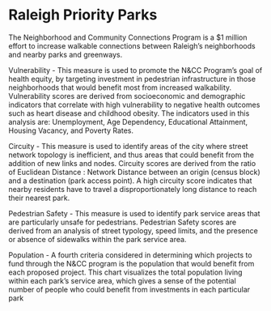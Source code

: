 # Raleigh Priority Parks
The Neighborhood and Community Connections Program is a $1 million effort to increase walkable connections between Raleigh’s neighborhoods and nearby parks and greenways.

Vulnerability - This measure is used to promote the N&CC Program’s goal of health equity, by targeting investment in pedestrian infrastructure in those neighborhoods that would benefit most from increased walkability. Vulnerability scores are derived from socioeconomic and demographic indicators that correlate with high vulnerability to negative health outcomes such as heart disease and childhood obesity. The indicators used in this analysis are: Unemployment, Age Dependency, Educational Attainment, Housing Vacancy, and Poverty Rates.

Circuity - This measure is used to identify areas of the city where street network topology is inefficient, and thus areas that could benefit from the addition of new links and nodes. Circuity scores are derived from the ratio of Euclidean Distance : Network Distance between an origin (census block) and a destination (park access point). A high circuity score indicates that nearby residents have to travel a disproportionately long distance to reach their nearest park.

Pedestrian Safety - This measure is used to identify park service areas that are particularly unsafe for pedestrians. Pedestrian Safety scores are derived from an analysis of street typology, speed limits, and the presence or absence of sidewalks within the park service area.

Population - A fourth criteria considered in determining which projects to fund through the N&CC program is the population that would benefit from each proposed project. This chart visualizes the total population living within each park’s service area, which gives a sense of the potential number of people who could benefit from investments in each particular park
